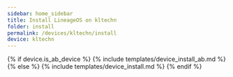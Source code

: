 ```yaml
---
sidebar: home_sidebar
title: Install LineageOS on kltechn
folder: install
permalink: /devices/kltechn/install
device: kltechn
---
```

{% if device.is_ab_device %}
{% include templates/device_install_ab.md %}
{% else %}
{% include templates/device_install.md %}
{% endif %}
